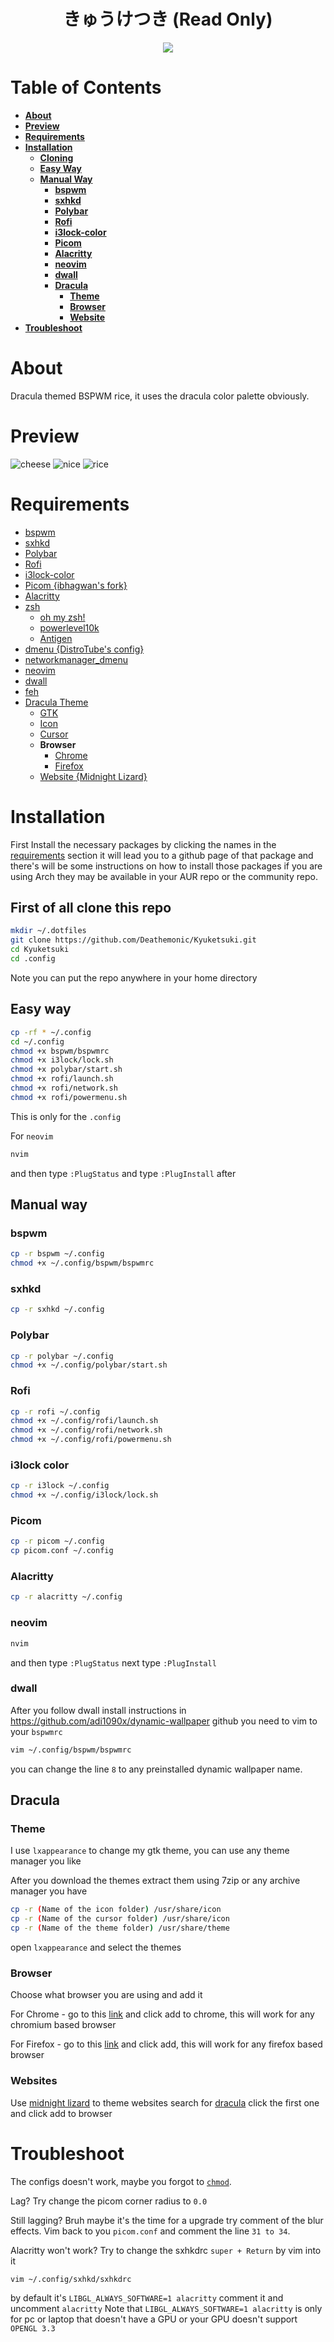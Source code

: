 <h1 align="center">きゅうけつき (Read Only)</h1>
<p align="center">
  <img src="https://img.shields.io/github/issues/D34TH-Code/Kyuketsuki?style=for-the-badge"
</p>

# Table of Contents

* [**About**](#about)
* [**Preview**](#preview)
* [**Requirements**](#requirements)
* [**Installation**](#installation)
	- [**Cloning**](##first-of-all-clone-this-repo)
	- [**Easy Way**](##easy-way)
	- [**Manual Way**](##manual-way)
		- [**bspwm**](###bspwm)
		- [**sxhkd**](###sxhkd)
		- [**Polybar**](###polybar)
		- [**Rofi**](###rofi)
		- [**i3lock-color**](###i3lock-color)
		- [**Picom**](###picom)
		- [**Alacritty**](###alacritty)
		- [**neovim**](###neovim)
		- [**dwall**](###dwall)
		- [**Dracula**](##dracula)
			- [**Theme**](###theme)
			- [**Browser**](###browser)
			- [**Website**](###websites)
* [**Troubleshoot**](#troubleshoot)

# About 
Dracula themed BSPWM rice, it uses the dracula color palette obviously.

# Preview
![cheese](https://user-images.githubusercontent.com/65948476/122667551-f26edd80-d1e5-11eb-9cd9-67790306f38a.png)
![nice](https://user-images.githubusercontent.com/65948476/122667559-fb5faf00-d1e5-11eb-902f-53db739f8cae.png)
![rice](https://user-images.githubusercontent.com/65948476/122667562-fbf84580-d1e5-11eb-95db-018c04f5bfe9.png)


# Requirements

* [bspwm](https://github.com/baskerville/bspwm)
* [sxhkd](https://github.com/baskerville/sxhkd)
* [Polybar](https://github.com/polybar/polybar)
* [Rofi](https://github.com/davatorium/rofi)
* [i3lock-color](https://github.com/Raymo111/i3lock-color)
* [Picom {ibhagwan's fork}](https://github.com/ibhagwan/picom)
* [Alacritty](https://github.com/alacritty/alacritty)
* [zsh](https://www.zsh.org)
	* [oh my zsh!](https://ohmyz.sh)
	* [powerlevel10k](https://github.com/romkatv/powerlevel10k)
	* [Antigen](https://github.com/zsh-users/antigen)
* [dmenu {DistroTube's config}](https://gitlab.com/dwt1/dmenu-distrotube)
* [networkmanager_dmenu](https://github.com/firecat53/networkmanager-dmenu)
* [neovim](https://neovim.io)
* [dwall](https://github.com/adi1090x/dynamic-wallpaper)
* [feh](https://github.com/derf/feh)
* [Dracula Theme](https://draculatheme.com)
	- [GTK](https://draculatheme.com/gtk)
	- [Icon](https://draculatheme.com/gtk)
	- [Cursor](https://www.gnome-look.org/p/1393084/)
	- **Browser**
		* [Chrome](https://chrome.google.com/webstore/detail/dracula-chrome-theme-dark/gfapcejdoghpoidkfodoiiffaaibpaem?hl=en-GB)
		* [Firefox](https://addons.mozilla.org/en-US/firefox/addon/dracula-dark-colorscheme/)
	- [Website {Midnight Lizard}](https://midnight-lizard.org/schemes/index/full/?q=dracula&side=any&bg=any)

# Installation
First Install the necessary packages by clicking the names in the [requirements](#requirements) section it will lead you to a github page of that package and there's will be some instructions on how to install those packages if you are using Arch they may be available in your AUR repo or the community repo.

## First of all clone this repo
```sh
mkdir ~/.dotfiles
git clone https://github.com/Deathemonic/Kyuketsuki.git
cd Kyuketsuki
cd .config
```

Note you can put the repo anywhere in your home directory

## Easy way
```sh
cp -rf * ~/.config
cd ~/.config
chmod +x bspwm/bspwmrc
chmod +x i3lock/lock.sh
chmod +x polybar/start.sh
chmod +x rofi/launch.sh
chmod +x rofi/network.sh
chmod +x rofi/powermenu.sh
```
This is only for the ``.config``

For ``neovim``
```sh
nvim
```
and then type ``:PlugStatus`` and type ``:PlugInstall`` after
## Manual way
### bspwm
```sh
cp -r bspwm ~/.config
chmod +x ~/.config/bspwm/bspwmrc
```

### sxhkd
```sh
cp -r sxhkd ~/.config
```

### Polybar
```sh
cp -r polybar ~/.config
chmod +x ~/.config/polybar/start.sh
```

### Rofi
```sh
cp -r rofi ~/.config
chmod +x ~/.config/rofi/launch.sh
chmod +x ~/.config/rofi/network.sh
chmod +x ~/.config/rofi/powermenu.sh
```

### i3lock color
```sh
cp -r i3lock ~/.config
chmod +x ~/.config/i3lock/lock.sh
```

### Picom
```sh
cp -r picom ~/.config
cp picom.conf ~/.config
```

### Alacritty
```sh
cp -r alacritty ~/.config
```

### neovim
```sh
nvim
```
and then type ``:PlugStatus`` next type ``:PlugInstall``

### dwall
After you follow dwall install instructions in https://github.com/adi1090x/dynamic-wallpaper github you need to vim to your ``bspwmrc``
```sh
vim ~/.config/bspwm/bspwmrc
```
you can change the line ``8`` to any preinstalled dynamic wallpaper name.

## Dracula
### Theme
I use ``lxappearance`` to change my gtk theme, you can use any theme manager you like

After you download the themes extract them using 7zip or any archive manager you have
```sh
cp -r (Name of the icon folder) /usr/share/icon
cp -r (Name of the cursor folder) /usr/share/icon
cp -r (Name of the theme folder) /usr/share/theme
``` 
open ``lxappearance`` and select the themes

### Browser
Choose what browser you are using and add it

For Chrome - go to this [link](https://chrome.google.com/webstore/detail/dracula-chrome-theme-dark/gfapcejdoghpoidkfodoiiffaaibpaem?hl=en-GB) and click add to chrome, this will work for any chromium based browser

For Firefox - go to this [link](https://addons.mozilla.org/en-US/firefox/addon/dracula-dark-colorscheme/) and click add, this will work for any firefox based browser

### Websites
Use [midnight lizard](https://midnight-lizard.org) to theme websites
search for [dracula](https://midnight-lizard.org/schemes/index/full/?q=dracula&side=any&bg=any) click the first one and click add to browser

# Troubleshoot

The configs doesn't work, maybe you forgot to [``chmod``](##easy-way).

Lag? Try change the picom corner radius to ``0.0``

Still lagging? Bruh maybe it's the time for a upgrade
try comment of the blur effects.
Vim back to you ``picom.conf`` and comment the line ``31 to 34``.

Alacritty won't work? Try to change the sxhkdrc ``super + Return`` by vim into it
```sh
vim ~/.config/sxhkd/sxhkdrc
```
by default it's ``LIBGL_ALWAYS_SOFTWARE=1 alacritty`` comment it and uncomment ``alacritty``
Note that ``LIBGL_ALWAYS_SOFTWARE=1 alacritty`` is only for pc or laptop that doesn't have a GPU or your GPU doesn't support ``OPENGL 3.3``
